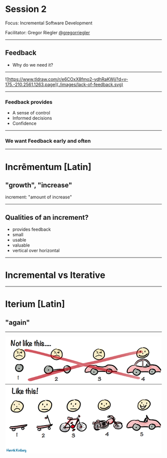 # Session 2

Focus: Incremental Software Development

Facilitator: Gregor Riegler [@gregorriegler](https://fosstodon.org/@gregorriegler@fosstodon.org)

---

## Feedback

- Why do we need it?

---

![https://www.tldraw.com/r/e6COxX8fmo2-vdhRaKWjj?d=v-175.-210.2561.1263.page](./images/lack-of-feedback.svg)

---

### Feedback provides

- A sense of control
- Informed decisions
- Confidence

---

### We want Feedback early and often

---

# Incrēmentum [Latin]

## "growth", "increase"

increment: "amount of increase"

---

## Qualities of an increment?

- provides feedback
- small
- usable
- valuable
- vertical over horizontal

---

# Incremental vs Iterative

---

# Iterium [Latin]

## "again"

---

![images/mvp.png](./images/mvp.png)
